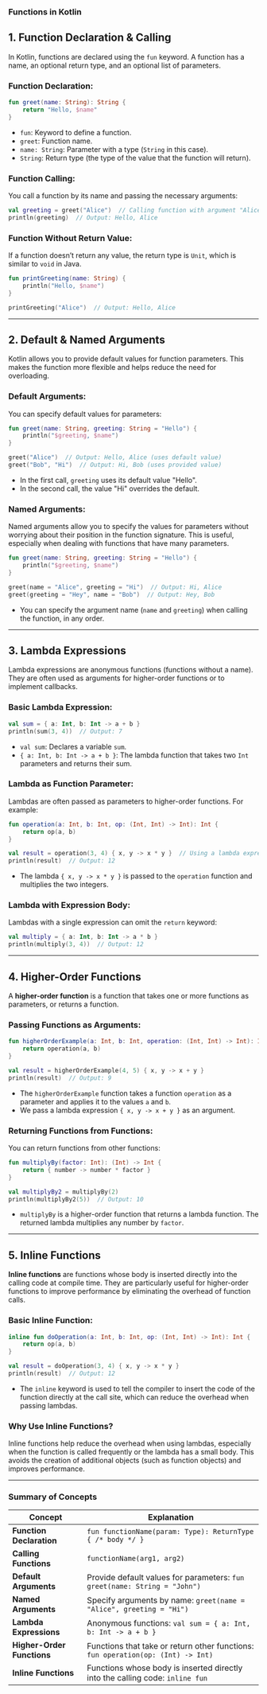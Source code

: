 ### Functions in Kotlin


## **1. Function Declaration & Calling**

In Kotlin, functions are declared using the `fun` keyword. A function has a name, an optional return type, and an optional list of parameters.

### **Function Declaration:**
```kotlin
fun greet(name: String): String {
    return "Hello, $name"
}
```
- `fun`: Keyword to define a function.
- `greet`: Function name.
- `name: String`: Parameter with a type (`String` in this case).
- `String`: Return type (the type of the value that the function will return).

### **Function Calling:**
You call a function by its name and passing the necessary arguments:
```kotlin
val greeting = greet("Alice")  // Calling function with argument "Alice"
println(greeting)  // Output: Hello, Alice
```

### **Function Without Return Value:**
If a function doesn’t return any value, the return type is `Unit`, which is similar to `void` in Java.
```kotlin
fun printGreeting(name: String) {
    println("Hello, $name")
}

printGreeting("Alice")  // Output: Hello, Alice
```

---

## **2. Default & Named Arguments**

Kotlin allows you to provide default values for function parameters. This makes the function more flexible and helps reduce the need for overloading.

### **Default Arguments:**
You can specify default values for parameters:
```kotlin
fun greet(name: String, greeting: String = "Hello") {
    println("$greeting, $name")
}

greet("Alice")  // Output: Hello, Alice (uses default value)
greet("Bob", "Hi")  // Output: Hi, Bob (uses provided value)
```
- In the first call, `greeting` uses its default value "Hello".
- In the second call, the value "Hi" overrides the default.

### **Named Arguments:**
Named arguments allow you to specify the values for parameters without worrying about their position in the function signature. 
This is useful, especially when dealing with functions that have many parameters.

```kotlin
fun greet(name: String, greeting: String = "Hello") {
    println("$greeting, $name")
}

greet(name = "Alice", greeting = "Hi")  // Output: Hi, Alice
greet(greeting = "Hey", name = "Bob")  // Output: Hey, Bob
```
- You can specify the argument name (`name` and `greeting`) when calling the function, in any order.

---

## **3. Lambda Expressions**

Lambda expressions are anonymous functions (functions without a name). 
They are often used as arguments for higher-order functions or to implement callbacks.

### **Basic Lambda Expression:**
```kotlin
val sum = { a: Int, b: Int -> a + b }
println(sum(3, 4))  // Output: 7
```
- `val sum`: Declares a variable `sum`.
- `{ a: Int, b: Int -> a + b }`: The lambda function that takes two `Int` parameters and returns their sum.

### **Lambda as Function Parameter:**
Lambdas are often passed as parameters to higher-order functions. For example:
```kotlin
fun operation(a: Int, b: Int, op: (Int, Int) -> Int): Int {
    return op(a, b)
}

val result = operation(3, 4) { x, y -> x * y }  // Using a lambda expression
println(result)  // Output: 12
```
- The lambda `{ x, y -> x * y }` is passed to the `operation` function and multiplies the two integers.

### **Lambda with Expression Body:**
Lambdas with a single expression can omit the `return` keyword:
```kotlin
val multiply = { a: Int, b: Int -> a * b }
println(multiply(3, 4))  // Output: 12
```

---

## **4. Higher-Order Functions**

A **higher-order function** is a function that takes one or more functions as parameters, or returns a function.

### **Passing Functions as Arguments:**
```kotlin
fun higherOrderExample(a: Int, b: Int, operation: (Int, Int) -> Int): Int {
    return operation(a, b)
}

val result = higherOrderExample(4, 5) { x, y -> x + y }
println(result)  // Output: 9
```
- The `higherOrderExample` function takes a function `operation` as a parameter and applies it to the values `a` and `b`.
- We pass a lambda expression `{ x, y -> x + y }` as an argument.

### **Returning Functions from Functions:**
You can return functions from other functions:
```kotlin
fun multiplyBy(factor: Int): (Int) -> Int {
    return { number -> number * factor }
}

val multiplyBy2 = multiplyBy(2)
println(multiplyBy2(5))  // Output: 10
```
- `multiplyBy` is a higher-order function that returns a lambda function. The returned lambda multiplies any number by `factor`.

---

## **5. Inline Functions**

**Inline functions** are functions whose body is inserted directly into the calling code at compile time.
They are particularly useful for higher-order functions to improve performance by eliminating the overhead of function calls.

### **Basic Inline Function:**
```kotlin
inline fun doOperation(a: Int, b: Int, op: (Int, Int) -> Int): Int {
    return op(a, b)
}

val result = doOperation(3, 4) { x, y -> x * y }
println(result)  // Output: 12
```
- The `inline` keyword is used to tell the compiler to insert the code of the function directly at the call site, which can reduce the overhead when passing lambdas.

### **Why Use Inline Functions?**
Inline functions help reduce the overhead when using lambdas, especially when the function is called frequently or the lambda has a small body. This avoids the creation of additional objects (such as function objects) and improves performance.

---

### **Summary of Concepts**

| Concept                    | Explanation                                                                      |
|----------------------------|----------------------------------------------------------------------------------|
| **Function Declaration**   | `fun functionName(param: Type): ReturnType { /* body */ }`                       |
| **Calling Functions**      | `functionName(arg1, arg2)`                                                       |
| **Default Arguments**      | Provide default values for parameters: `fun greet(name: String = "John")`        |
| **Named Arguments**        | Specify arguments by name: `greet(name = "Alice", greeting = "Hi")`              |
| **Lambda Expressions**     | Anonymous functions: `val sum = { a: Int, b: Int -> a + b }`                     |
| **Higher-Order Functions** | Functions that take or return other functions: `fun operation(op: (Int) -> Int)` |
| **Inline Functions**       | Functions whose body is inserted directly into the calling code: `inline fun`    |


